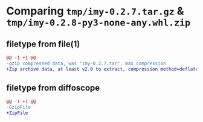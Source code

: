 # Comparing `tmp/imy-0.2.7.tar.gz` & `tmp/imy-0.2.8-py3-none-any.whl.zip`

## filetype from file(1)

```diff
@@ -1 +1 @@
-gzip compressed data, was "imy-0.2.7.tar", max compression
+Zip archive data, at least v2.0 to extract, compression method=deflate
```

## filetype from diffoscope

```diff
@@ -1 +1 @@
-GzipFile
+ZipFile
```


